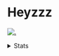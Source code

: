 # Heyzzz  

[![.](https://skillicons.dev/icons?i=js,java)](https://skillicons.dev)  

<details>
<summary>Stats</summary
<!--START_SECTION:waka-->

```txt
TypeScript   4 hrs 46 mins   ████████████▒░░░░░░░░░░░░   49.97 %
JavaScript   3 hrs 59 mins   ██████████▒░░░░░░░░░░░░░░   41.75 %
YAML         20 mins         █░░░░░░░░░░░░░░░░░░░░░░░░   03.64 %
HTML         17 mins         ▓░░░░░░░░░░░░░░░░░░░░░░░░   03.06 %
JSON         8 mins          ▒░░░░░░░░░░░░░░░░░░░░░░░░   01.48 %
```

<!--END_SECTION:waka-->
</details>
